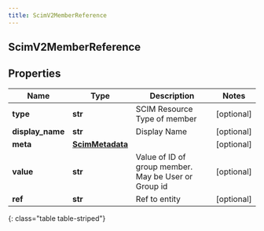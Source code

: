 ```yaml
---
title: ScimV2MemberReference
---
```

## ScimV2MemberReference

## Properties

|Name | Type | Description | Notes|
|------------ | ------------- | ------------- | -------------|
| **type** | **str** | SCIM Resource Type of member | [optional] |
| **display_name** | **str** | Display Name | [optional] |
| **meta** | [**ScimMetadata**](ScimMetadata.html) |  | [optional] |
| **value** | **str** | Value of ID of group member. May be User or Group id | [optional] |
| **ref** | **str** | Ref to entity | [optional] |
{: class="table table-striped"}


